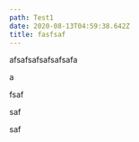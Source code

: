 ```yaml
---
path: Test1
date: 2020-08-13T04:59:38.642Z
title: fasfsaf
---
```

afsafsafsafsafsafa

a

fsaf

saf

saf
